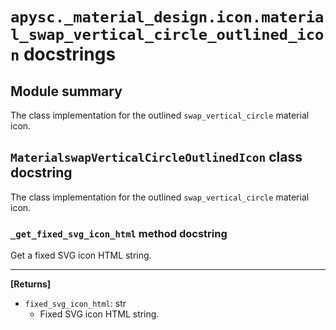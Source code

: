 # `apysc._material_design.icon.material_swap_vertical_circle_outlined_icon` docstrings

## Module summary

The class implementation for the outlined `swap_vertical_circle` material icon.

## `MaterialswapVerticalCircleOutlinedIcon` class docstring

The class implementation for the outlined `swap_vertical_circle` material icon.

### `_get_fixed_svg_icon_html` method docstring

Get a fixed SVG icon HTML string.<hr>

**[Returns]**

- `fixed_svg_icon_html`: str
  - Fixed SVG icon HTML string.